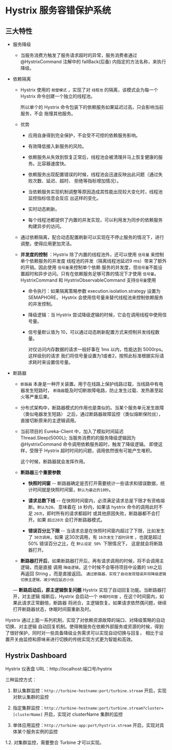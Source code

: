 # Hystrix 服务容错保护系统

## 三大特性

- 服务降级

    - 当服务消费方触发了服务请求超时的异常，服务消费者通过 @HystrixCommand 注解中的 fallBack(后备)
      内指定的方法名称，来执行降级。

- 依赖隔离

    - Hystrix 使用的 `舱壁模式` ，实现了对 `线程池` 的隔离，该模式会为每一个 Hystrix
      命令创建一个独立的线程池。

      所以单个的 Hystrix 命令包装下的依赖服务如果延迟过高，只会影响当前服务，不会
      拖慢其他服务。

    - 优势

      - 应用自身得到完全保护，不会受不可控的依赖服务影响。

      - 有效降低接入新服务的风险。

      - 依赖服务从失效到恢复正常后，线程池会被清理并马上恢复健康的服务。比容器速度快。

      - 依赖服务出现配置错误的时候，线程池会迅速反映出此问题（通过失败次数、延迟、超时、
        拒绝等指标增加情况）。

      - 当依赖服务实现机制调整等原因造成其性能出现较大变化时，线程池监控指标信息会反应
        出这样的变化。

      - 实时动态刷新。

      - 每个线程池都提供了内置的并发实现，可以利用发为同步的依赖服务构建异步的访问。

    - 通过依赖隔离，配合动态配置刷新可以实现在不停止服务的情况下，进行调整。使得应用更加灵活。

    - **并发度的控制** ：Hystrix 除了内置的线程池外，还可以使用 `信号量` 来控制单个依赖服务的并发度
      线程池的并发（隔离线程池延迟9 ms）带来了额外的开销。因此使用 `信号量`来控制单个依赖
      服务的并发度，但`信号量`不能设置超时和异步访问。只有在依赖服务足够可靠的情况下才使用
      `信号量`。 HystrixCommand 和 HystrixObservableCommand 支持`信号量`使用

      - 命令执行：如果隔离策略参数 execution.isolation.strategy 设置为 SEMAPHORE，
        Hystrix 会使用信号量来替代线程池来控制依赖服务的并发控制。

      - 降级逻辑：当 Hystrix 尝试降级逻辑的时候，它会在调用线程中使用信号量。

      - 信号量默认值为 10，可以通过动态刷新配置方式来控制并发线程数量。

        对仅访问内存数据的请求一般好事在 1ms 以内，性能达到 5000rps。这样级别的请求
        我们将信号量设置为1或者2，按照此标准根据实际请求耗时来设置信号量。

- 断路器

    - `断路器` 本身是一种开关装置。用于在线路上保护线路过载，当线路中有电器发生短路时，
      `断路器`能及时切断故障电路，防止发生过载、发热甚至起火等严重后果。

    - 分布式架构中，断路器模式的作用也是类似的。当某个服务单元发生故障（类似电器发生短路）
      之后，通过断路器故障监控（类似熔断保险丝），直接切断原来的主逻辑调用。

    - 当前项目的 Eureka-Client 中，加入了模拟时间延迟 Thread.Sleep(5000L);
      当服务消费的的服务降级逻辑因为 @HystrixCommand 命令调用依赖服务超时，触发了降级逻辑。
      即使这样，受限于 Hystrix 超时时间的问题，调用依然很有可能产生堆积。

      这个时候，断路器就会发挥作用。

    - **断路器三个重要参数**

      - **快照时间窗** -- 断路器确定是否打开需要统计一些请求和错误数据，统计时间就是快照时间窗，`默认为最近的10秒`。

      - **请求总数下线** -- 在快照时间窗内，必须满足请求总是下限才有资格熔断。`默认为20。`
        意味着在 `10` 秒内，如果该 hystrix 命令的调用此时不足 `20次`，即时所有的请求都超时
        或其他原因失败，断路器都不会打开。如果 `超过20次` 会打开断路器模式。

      - **错误百分比下限** -- 当请求总是在快照时间窗内超过了下限，比如发生了 `30次调用`，如果
        这30次调用，有 `16次发生了超时异常` ，也就是超过 50% 错误百分之比，在 `默认设定 50% `下限情况下，
        这是就会将断路器打开。

    - **断路器打开后**，如果断路器打开后，再有请求调用的时候，将不会调用主逻辑，而是直接
      调用 `降级逻辑`，这个时候不会等待项目中设置的 `5秒`之后再返回 String 。而是直接返回。
      `通过断路器，实现了自动发现错误并将降级逻辑切换主逻辑，减少响应延迟小伙`

    — **断路启动后，原主逻辑恢复问题**  Hystrix 实现了自动回复功能。当断路器打开，对主逻辑
      熔断后，Hystrix 会启动一个 `休眠时间窗` ，在这个时间窗内，如果此请求正常翻倍，断路器
      将闭合，主逻辑恢复。如果请求依然偶问题，继续打开断路器状态，休眠时间窗重新及时。

Hystrix 通过上面一系列机制，实现了对依赖资源故障的端口、对降级策略的自动切换、对主逻辑
自动回复机制。使得微服务在依赖外部服务或资源的时候，得到了很好保护，同时对一些具备降级业务需求可以实现自动切换与回复，
相比于设置开关由监控和原味来进行切换的传统实现方式更为智能和高效。

## Hystrix Dashboard

Hystrix 仪表盘 URL：http://localhost:端口号/hystrix

三种监控方式：

   1. 默认集群监控：`http://turbine-hostname:port/turbine.stream` 开启，实现对默认集群的监控

   2. 指定集群监控：`http://turbine-hostname:port/turbine.stream?cluster=[clusterName]` 开启，实现对 clusterName 集群的监控

   3. 单体应用监控：`http://turbine-app:port/hystrix.stream` 开启，实现对具体某个服务实例的监控

1.2. 对集群监控，需要整合 Turbine 才可以实现。

